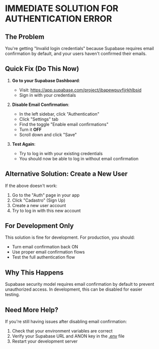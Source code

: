 # IMMEDIATE SOLUTION FOR AUTHENTICATION ERROR

## The Problem
You're getting "Invalid login credentials" because Supabase requires email confirmation by default, and your users haven't confirmed their emails.

## Quick Fix (Do This Now)

1. **Go to your Supabase Dashboard**:
   - Visit: https://app.supabase.com/project/jbapewpuvfijrkhlbsid
   - Sign in with your credentials

2. **Disable Email Confirmation**:
   - In the left sidebar, click "Authentication"
   - Click "Settings" tab
   - Find the toggle "Enable email confirmations"
   - Turn it **OFF**
   - Scroll down and click "Save"

3. **Test Again**:
   - Try to log in with your existing credentials
   - You should now be able to log in without email confirmation

## Alternative Solution: Create a New User
If the above doesn't work:

1. Go to the "Auth" page in your app
2. Click "Cadastro" (Sign Up)
3. Create a new user account
4. Try to log in with this new account

## For Development Only
This solution is fine for development. For production, you should:
- Turn email confirmation back ON
- Use proper email confirmation flows
- Test the full authentication flow

## Why This Happens
Supabase security model requires email confirmation by default to prevent unauthorized access. In development, this can be disabled for easier testing.

## Need More Help?
If you're still having issues after disabling email confirmation:
1. Check that your environment variables are correct
2. Verify your Supabase URL and ANON key in the [.env](file:///c:/Users/webbe/Documents/GitHub/career-pathways-31/.env) file
3. Restart your development server